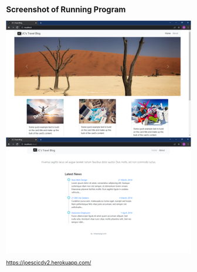 
## Screenshot of Running Program

![Running Program](screenshots/home.png)
![Running Program](screenshots/about.png)

https://joescicdv2.herokuapp.com/